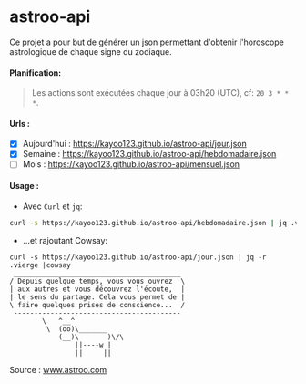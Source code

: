 # astroo-api

Ce projet a pour but de générer un json permettant d'obtenir l'horoscope astrologique de chaque signe du zodiaque.

#### Planification:
> Les actions sont exécutées chaque jour à 03h20 (UTC), cf: `20 3 * * *`.

#### Urls :
- [x] Aujourd'hui : https://kayoo123.github.io/astroo-api/jour.json
- [x] Semaine : https://kayoo123.github.io/astroo-api/hebdomadaire.json
- [ ] Mois : https://kayoo123.github.io/astroo-api/mensuel.json

#### Usage : 
- Avec `Curl` et `jq`:
```bash
curl -s https://kayoo123.github.io/astroo-api/hebdomadaire.json | jq .vierge[2]
```
- ...et rajoutant Cowsay:
```
curl -s https://kayoo123.github.io/astroo-api/jour.json | jq -r .vierge |cowsay
 _________________________________________
/ Depuis quelque temps, vous vous ouvrez  \
| aux autres et vous découvrez l'écoute,  |
| le sens du partage. Cela vous permet de |
\ faire quelques prises de conscience...  /
 -----------------------------------------
        \   ^__^
         \  (oo)\_______
            (__)\       )\/\
                ||----w |
                ||     ||
```
Source : www.astroo.com
